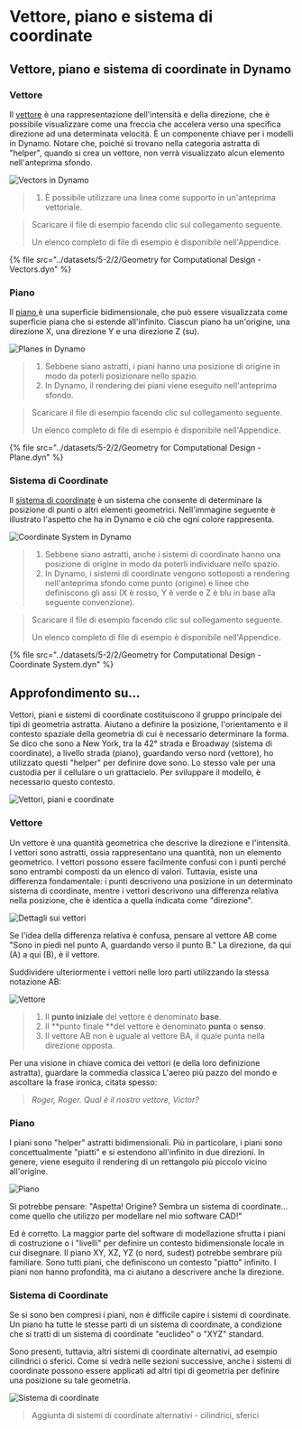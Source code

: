 # Vettore, piano e sistema di coordinate

## Vettore, piano e sistema di coordinate in Dynamo

### Vettore

Il [vettore](5-2\_vectors.md#vector-1) è una rappresentazione dell'intensità e della direzione, che è possibile visualizzare come una freccia che accelera verso una specifica direzione ad una determinata velocità. È un componente chiave per i modelli in Dynamo. Notare che, poiché si trovano nella categoria astratta di "helper", quando si crea un vettore, non verrà visualizzato alcun elemento nell'anteprima sfondo.

![Vectors in Dynamo](<../images/5-2/2/Geometry for Computational Design  - vectors.jpg>)

> 1. È possibile utilizzare una linea come supporto in un'anteprima vettoriale.

> Scaricare il file di esempio facendo clic sul collegamento seguente.
>
> Un elenco completo di file di esempio è disponibile nell'Appendice.

{% file src="../datasets/5-2/2/Geometry for Computational Design - Vectors.dyn" %}

### Piano

Il [piano ](5-2\_vectors.md#plane-1)è una superficie bidimensionale, che può essere visualizzata come superficie piana che si estende all'infinito. Ciascun piano ha un'origine, una direzione X, una direzione Y e una direzione Z (su).

![Planes in Dynamo](<../images/5-2/2/Geometry for Computational Design  - plane.jpg>)

> 1. Sebbene siano astratti, i piani hanno una posizione di origine in modo da poterli posizionare nello spazio.
> 2. In Dynamo, il rendering dei piani viene eseguito nell'anteprima sfondo.

> Scaricare il file di esempio facendo clic sul collegamento seguente.
>
> Un elenco completo di file di esempio è disponibile nell'Appendice.

{% file src="../datasets/5-2/2/Geometry for Computational Design - Plane.dyn" %}

### Sistema di Coordinate

Il [sistema di coordinate](5-2\_vectors.md#coordinate-system-1) è un sistema che consente di determinare la posizione di punti o altri elementi geometrici. Nell'immagine seguente è illustrato l'aspetto che ha in Dynamo e ciò che ogni colore rappresenta.

![Coordinate System in Dynamo](<../images/5-2/2/Geometry for Computational Design - Coordinate.jpg>)

> 1. Sebbene siano astratti, anche i sistemi di coordinate hanno una posizione di origine in modo da poterli individuare nello spazio.
> 2. In Dynamo, i sistemi di coordinate vengono sottoposti a rendering nell'anteprima sfondo come punto (origine) e linee che definiscono gli assi (X è rosso, Y è verde e Z è blu in base alla seguente convenzione).

> Scaricare il file di esempio facendo clic sul collegamento seguente.
>
> Un elenco completo di file di esempio è disponibile nell'Appendice.

{% file src="../datasets/5-2/2/Geometry for Computational Design - Coordinate System.dyn" %}

## Approfondimento su...

Vettori, piani e sistemi di coordinate costituiscono il gruppo principale dei tipi di geometria astratta. Aiutano a definire la posizione, l'orientamento e il contesto spaziale della geometria di cui è necessario determinare la forma. Se dico che sono a New York, tra la 42° strada e Broadway (sistema di coordinate), a livello strada (piano), guardando verso nord (vettore), ho utilizzato questi "helper" per definire dove sono. Lo stesso vale per una custodia per il cellulare o un grattacielo. Per sviluppare il modello, è necessario questo contesto.

![Vettori, piani e coordinate](../images/5-2/2/VectorsPlanesCoodinates.jpg)

### Vettore

Un vettore è una quantità geometrica che descrive la direzione e l'intensità. I vettori sono astratti, ossia rappresentano una quantità, non un elemento geometrico. I vettori possono essere facilmente confusi con i punti perché sono entrambi composti da un elenco di valori. Tuttavia, esiste una differenza fondamentale: i punti descrivono una posizione in un determinato sistema di coordinate, mentre i vettori descrivono una differenza relativa nella posizione, che è identica a quella indicata come "direzione".

![Dettagli sui vettori](../images/5-2/2/Vector-Detailed.jpg)

Se l'idea della differenza relativa è confusa, pensare al vettore AB come "Sono in piedi nel punto A, guardando verso il punto B." La direzione, da qui (A) a qui (B), è il vettore.

Suddividere ulteriormente i vettori nelle loro parti utilizzando la stessa notazione AB:

![Vettore ](../images/5-2/2/Vector.jpg)

> 1. Il **punto iniziale** del vettore è denominato **base**.
> 2. Il \*\*punto finale \*\*del vettore è denominato **punta** o **senso**.
> 3. Il vettore AB non è uguale al vettore BA, il quale punta nella direzione opposta.

Per una visione in chiave comica dei vettori (e della loro definizione astratta), guardare la commedia classica L'aereo più pazzo del mondo e ascoltare la frase ironica, citata spesso:

> _Roger, Roger. Qual è il nostro vettore, Victor?_

### Piano

I piani sono "helper" astratti bidimensionali. Più in particolare, i piani sono concettualmente "piatti" e si estendono all'infinito in due direzioni. In genere, viene eseguito il rendering di un rettangolo più piccolo vicino all'origine.

![Piano](../images/5-2/2/Plane.jpg)

Si potrebbe pensare: "Aspetta! Origine? Sembra un sistema di coordinate... come quello che utilizzo per modellare nel mio software CAD!"

Ed è corretto. La maggior parte del software di modellazione sfrutta i piani di costruzione o i "livelli" per definire un contesto bidimensionale locale in cui disegnare. Il piano XY, XZ, YZ (o nord, sudest) potrebbe sembrare più familiare. Sono tutti piani, che definiscono un contesto "piatto" infinito. I piani non hanno profondità, ma ci aiutano a descrivere anche la direzione.

### Sistema di Coordinate

Se si sono ben compresi i piani, non è difficile capire i sistemi di coordinate. Un piano ha tutte le stesse parti di un sistema di coordinate, a condizione che si tratti di un sistema di coordinate "euclideo" o "XYZ" standard.

Sono presenti, tuttavia, altri sistemi di coordinate alternativi, ad esempio cilindrici o sferici. Come si vedrà nelle sezioni successive, anche i sistemi di coordinate possono essere applicati ad altri tipi di geometria per definire una posizione su tale geometria.

![Sistema di coordinate](../images/5-2/2/CoordinateSystem.jpg)

> Aggiunta di sistemi di coordinate alternativi - cilindrici, sferici
